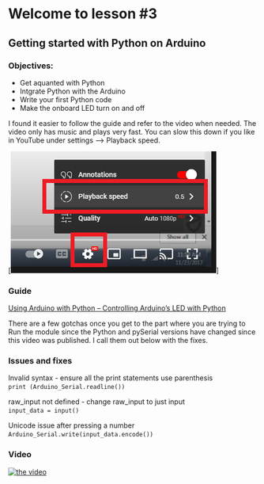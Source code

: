 # Welcome to lesson #3

## Getting started with Python on Arduino

### Objectives:
- Get aquanted with Python
- Intgrate Python with the Arduino
- Write your first Python code
- Make the onboard LED turn on and off

I found it easier to follow the guide and refer to the video when needed. The video only has music and plays very fast. You can slow this down if you like in YouTube under settings --> Playback speed.

[![Playback speed](https://github.com/StateFarm-STEM/pyinthesky/blob/main/lesson3-new/screenshots/yotube-settings-playback-speed.png)]

### Guide
[Using Arduino with Python – Controlling Arduino’s LED with Python](https://www.electronicshub.org/controlling-arduino-led-python/)

There are a few gotchas once you get to the part where you are trying to Run the module since the Python and pySerial versions have changed since this video was published. I call them out below with the fixes.

### Issues and fixes

Invalid syntax - ensure all the print statements use parenthesis<br>
```print (Arduino_Serial.readline())```

raw_input not defined - change raw_input to just input<br>
```input_data = input()```

Unicode issue after pressing a number<br>
```Arduino_Serial.write(input_data.encode())```

### Video
[![the video](https://img.youtube.com/vi/4wWqka4EbEY/0.jpg)](https://www.youtube.com/watch?v=4wWqka4EbEY "click to watch")
